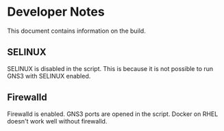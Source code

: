# Developer Notes

This document contains information on the build. 

## SELINUX
SELINUX is disabled in the script. This is because it is not possible to run GNS3 with SELINUX enabled. 


## Firewalld
Firewalld is enabled. GNS3 ports are opened in the script. Docker on RHEL doesn't work well without firewalld.
